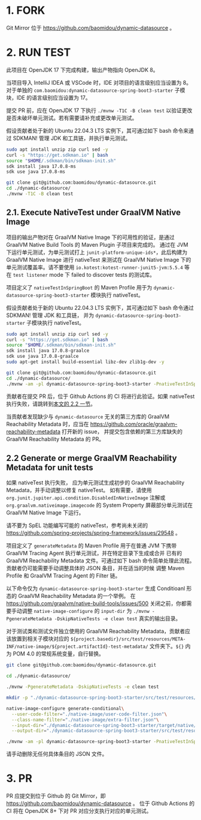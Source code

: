 # 1. FORK

Git Mirror 位于 https://github.com/baomidou/dynamic-datasource 。

# 2. RUN TEST

此项目在 OpenJDK 17 下完成构建，输出产物指向 OpenJDK 8。

当项目导入 IntelliJ IDEA 或 VSCode 时，IDE 对项目的语言级别应当设置为 8。
对于单独的 `com.baomidou:dynamic-datasource-spring-boot3-starter` 子模块，IDE 的语言级别应当设置为 17。

提交 PR 前，应在 OpenJDK 17 下执行 `./mvnw -T1C -B clean test` 以验证更改是否未破坏单元测试。若有需要请补充或更改单元测试。

假设贡献者处于新的 Ubuntu 22.04.3 LTS 实例下，其可通过如下 bash 命令来通过 SDKMAN! 管理 JDK 和工具链，并执行单元测试。

```bash
sudo apt install unzip zip curl sed -y
curl -s "https://get.sdkman.io" | bash
source "$HOME/.sdkman/bin/sdkman-init.sh"
sdk install java 17.0.8-ms
sdk use java 17.0.8-ms

git clone git@github.com:baomidou/dynamic-datasource.git
cd ./dynamic-datasource/
./mvnw -T1C -B clean test
```

## 2.1. Execute NativeTest under GraalVM Native Image

项目的输出产物对在 GraalVM Native Image 下的可用性的验证，是通过 GraalVM Native Build Tools 的 Maven Plugin 子项目来完成的。
通过在 JVM 下运行单元测试，为单元测试打上 `junit-platform-unique-ids*`，此后构建为 GraalVM Native Image 进行 nativeTest 来测试在 
GraalVM Native Image 下的单元测试覆盖率。请不要使用 `io.kotest:kotest-runner-junit5-jvm:5.5.4` 等在 `test listener` mode 下 
failed to discover tests 的测试库。

项目定义了 `nativeTestInSpringBoot` 的 Maven Profile 用于为 `dynamic-datasource-spring-boot3-starter` 模块执行 nativeTest。

假设贡献者处于新的 Ubuntu 22.04.3 LTS 实例下，其可通过如下 bash 命令通过 SDKMAN! 管理 JDK 和工具链，
并为 `dynamic-datasource-spring-boot3-starter` 子模块执行 nativeTest。

```bash
sudo apt install unzip zip curl sed -y
curl -s "https://get.sdkman.io" | bash
source "$HOME/.sdkman/bin/sdkman-init.sh"
sdk install java 17.0.8-graalce
sdk use java 17.0.8-graalce
sudo apt-get install build-essential libz-dev zlib1g-dev -y

git clone git@github.com:baomidou/dynamic-datasource.git
cd ./dynamic-datasource/
./mvnw -am -pl dynamic-datasource-spring-boot3-starter -PnativeTestInSpringBoot -T1C -B clean test
```

贡献者在提交 PR 后，位于 Github Actions 的 CI 将进行此验证。如果 nativeTest 执行失败，请跳转到[本文的 2.2 一节](./CONTRIBUTING.md)。

当贡献者发现缺少与 `dynamic-datasource` 无关的第三方库的 GraalVM Reachability Metadata 时，应当在
https://github.com/oracle/graalvm-reachability-metadata 打开新的 issue， 并提交包含依赖的第三方库缺失的 GraalVM Reachability 
Metadata 的 PR。

## 2.2 Generate or merge GraalVM Reachability Metadata for unit tests

如果 nativeTest 执行失败， 应为单元测试生成初步的 GraalVM Reachability Metadata，并手动调整以修复 nativeTest。
如有需要，请使用 `org.junit.jupiter.api.condition.DisabledInNativeImage` 注解或 `org.graalvm.nativeimage.imagecode` 的 
System Property 屏蔽部分单元测试在 GraalVM Native Image 下运行。

请不要为 SpEL 功能编写可能的 nativeTest，参考尚未关闭的 https://github.com/spring-projects/spring-framework/issues/29548 。

项目定义了 `generateMetadata` 的 Maven Profile 用于在普通 JVM 下携带 GraalVM Tracing Agent 执行单元测试，并在特定目录下生成或合并
已有的 GraalVM Reachability Metadata 文件。可通过如下 bash 命令简单处理此流程。贡献者仍可能需要手动调整具体的 JSON 条目，并在适当的时候
调整 Maven Profile 和 GraalVM Tracing Agent 的 Filter 链。

以下命令仅为 `dynamic-datasource-spring-boot3-starter` 生成 Conditioanl 形态的 GraalVM Reachability Metadata 的一个举例。
在 https://github.com/graalvm/native-build-tools/issues/500 关闭之前，你都需要手动调整 `native-image-configure` 的 `input-dir`
为 `./mvnw -PgenerateMetadata -DskipNativeTests -e clean test` 真实的输出目录。

对于测试类和测试文件独立使用的 GraalVM Reachability Metadata，贡献者应该放置到相关子模块对应的 
`${project.basedir}/src/test/resources/META-INF/native-image/${project.artifactId}-test-metadata/` 文件夹下。`${}` 内为 
POM 4.0 的常规系统变量，自行替换。

```bash
git clone git@github.com:baomidou/dynamic-datasource.git

cd ./dynamic-datasource/

./mvnw -PgenerateMetadata -DskipNativeTests -e clean test

mkdir -p "./dynamic-datasource-spring-boot3-starter/src/test/resources/META-INF/native-image/com.baomidou/dynamic-datasource-spring-boot3-starter/"

native-image-configure generate-conditional\
  --user-code-filter="./native-image/user-code-filter.json"\
  --class-name-filter="./native-image/extra-filter.json"\
  --input-dir="./dynamic-datasource-spring-boot3-starter/target/native/agent-output/test/session-45270-20230907T013541Z/"\
  --output-dir="./dynamic-datasource-spring-boot3-starter/src/test/resources/META-INF/native-image/com.baomidou/dynamic-datasource-spring-boot3-starter/"

./mvnw -am -pl dynamic-datasource-spring-boot3-starter -PnativeTestInSpringBoot -T1C -B -e clean test
```

请手动删除无任何具体条目的 JSON 文件。

# 3. PR

PR 应提交到位于 Github 的 Git Mirror，即 https://github.com/baomidou/dynamic-datasource 。
位于 Github Actions 的 CI 将在 OpenJDK 8+ 下对 PR 对应分支执行对应的单元测试。
